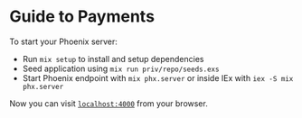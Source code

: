 # Guide to Payments

To start your Phoenix server:

- Run `mix setup` to install and setup dependencies
- Seed application using `mix run priv/repo/seeds.exs`
- Start Phoenix endpoint with `mix phx.server` or inside IEx with `iex -S mix phx.server`

Now you can visit [`localhost:4000`](http://localhost:4000) from your browser.
